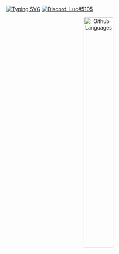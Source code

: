 [![Typing SVG](https://readme-typing-svg.herokuapp.com?color=B1F7E2&lines=Hi%2C+I'm+luc%2C+a+young+developer)](https://git.io/typing-svg)
  <a href="https://discord.com/users/909197654066593812">
    <img src="https://img.shields.io/badge/Discord-Anaxes%233274-%237289da?logo=discord&style=flat-square" alt="Discord: Luc#5105"/>
  </a>
<p align="center">
    </a>
    <img width="40%" src="https://github-readme-stats.vercel.app/api/top-langs?username=Luc-us&theme=dark&hide_border=true&layout=compact&langs_count=5" alt="Github Languages" />
</p>
